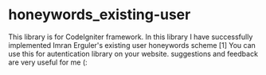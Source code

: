 # honeywords_existing-user

This library is for CodeIgniter framework.
In this library I have successfully implemented Imran Erguler's existing user honeywords scheme [1]
You can use this for autentication library on your website.
suggestions and feedback are very useful for me (:
